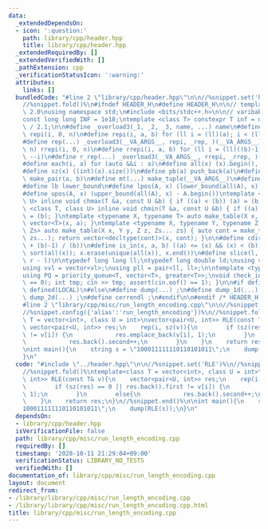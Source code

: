 ```yaml
---
data:
  _extendedDependsOn:
  - icon: ':question:'
    path: library/cpp/header.hpp
    title: library/cpp/header.hpp
  _extendedRequiredBy: []
  _extendedVerifiedWith: []
  _pathExtension: cpp
  _verificationStatusIcon: ':warning:'
  attributes:
    links: []
  bundledCode: "#line 2 \"library/cpp/header.hpp\"\n\n//%snippet.set('header')%\n\
    //%snippet.fold()%\n#ifndef HEADER_H\n#define HEADER_H\n\n// template version\
    \ 2.0\nusing namespace std;\n#include <bits/stdc++.h>\n\n// varibable settings\n\
    const long long INF = 1e18;\ntemplate <class T> constexpr T inf = numeric_limits<T>::max()\
    \ / 2.1;\n\n#define _overload3(_1, _2, _3, name, ...) name\n#define _rep(i, n)\
    \ repi(i, 0, n)\n#define repi(i, a, b) for (ll i = (ll)(a); i < (ll)(b); ++i)\n\
    #define rep(...) _overload3(__VA_ARGS__, repi, _rep, )(__VA_ARGS__)\n#define _rrep(i,\
    \ n) rrepi(i, 0, n)\n#define rrepi(i, a, b) for (ll i = (ll)((b)-1); i >= (ll)(a);\
    \ --i)\n#define r_rep(...) _overload3(__VA_ARGS__, rrepi, _rrep, )(__VA_ARGS__)\n\
    #define each(i, a) for (auto &&i : a)\n#define all(x) (x).begin(), (x).end()\n\
    #define sz(x) ((int)(x).size())\n#define pb(a) push_back(a)\n#define mp(a, b)\
    \ make_pair(a, b)\n#define mt(...) make_tuple(__VA_ARGS__)\n#define ub upper_bound\n\
    #define lb lower_bound\n#define lpos(A, x) (lower_bound(all(A), x) - A.begin())\n\
    #define upos(A, x) (upper_bound(all(A), x) - A.begin())\ntemplate <class T, class\
    \ U> inline void chmax(T &a, const U &b) { if ((a) < (b)) (a) = (b); }\ntemplate\
    \ <class T, class U> inline void chmin(T &a, const U &b) { if ((a) > (b)) (a)\
    \ = (b); }\ntemplate <typename X, typename T> auto make_table(X x, T a) { return\
    \ vector<T>(x, a); }\ntemplate <typename X, typename Y, typename Z, typename...\
    \ Zs> auto make_table(X x, Y y, Z z, Zs... zs) { auto cont = make_table(y, z,\
    \ zs...); return vector<decltype(cont)>(x, cont); }\n\n#define cdiv(a, b) (((a)\
    \ + (b)-1) / (b))\n#define is_in(x, a, b) ((a) <= (x) && (x) < (b))\n#define uni(x)\
    \ sort(all(x)); x.erase(unique(all(x)), x.end())\n#define slice(l, r) substr(l,\
    \ r - l)\n\ntypedef long long ll;\ntypedef long double ld;\nusing vl = vector<ll>;\n\
    using vvl = vector<vl>;\nusing pll = pair<ll, ll>;\n\ntemplate <typename T>\n\
    using PQ = priority_queue<T, vector<T>, greater<T>>;\nvoid check_input() { assert(cin.eof()\
    \ == 0); int tmp; cin >> tmp; assert(cin.eof() == 1); }\n\n#if defined(PCM) ||\
    \ defined(LOCAL)\n#else\n#define dump(...) ;\n#define dump_1d(...) ;\n#define\
    \ dump_2d(...) ;\n#define cerrendl ;\n#endif\n\n#endif /* HEADER_H */\n//%snippet.end()%\n\
    #line 2 \"library/cpp/misc/run_length_encoding.cpp\"\n\n//%snippet.set('RLE')%\n\
    //%snippet.config({'alias':'run_length_encoding'})%\n//%snippet.fold()%\ntemplate<class\
    \ T = vector<int>, class U = int>\nvector<pair<U, int>> RLE(const T& v){\n   \
    \ vector<pair<U, int>> res;\n    rep(i, sz(v)){\n        if (sz(res) == 0 || res.back().first\
    \ != v[i]) {\n            res.emplace_back(v[i], 1);\n        }\n        else{\n\
    \            res.back().second++;\n        }\n    }\n    return res;\n}\n//%snippet.end()%\n\
    \nint main(){\n    string s = \"100011111110110101011\";\n    dump(RLE(s));\n\
    }\n"
  code: "#include \"../header.hpp\"\n\n//%snippet.set('RLE')%\n//%snippet.config({'alias':'run_length_encoding'})%\n\
    //%snippet.fold()%\ntemplate<class T = vector<int>, class U = int>\nvector<pair<U,\
    \ int>> RLE(const T& v){\n    vector<pair<U, int>> res;\n    rep(i, sz(v)){\n\
    \        if (sz(res) == 0 || res.back().first != v[i]) {\n            res.emplace_back(v[i],\
    \ 1);\n        }\n        else{\n            res.back().second++;\n        }\n\
    \    }\n    return res;\n}\n//%snippet.end()%\n\nint main(){\n    string s = \"\
    100011111110110101011\";\n    dump(RLE(s));\n}\n"
  dependsOn:
  - library/cpp/header.hpp
  isVerificationFile: false
  path: library/cpp/misc/run_length_encoding.cpp
  requiredBy: []
  timestamp: '2020-10-11 21:29:04+09:00'
  verificationStatus: LIBRARY_NO_TESTS
  verifiedWith: []
documentation_of: library/cpp/misc/run_length_encoding.cpp
layout: document
redirect_from:
- /library/library/cpp/misc/run_length_encoding.cpp
- /library/library/cpp/misc/run_length_encoding.cpp.html
title: library/cpp/misc/run_length_encoding.cpp
---
```

